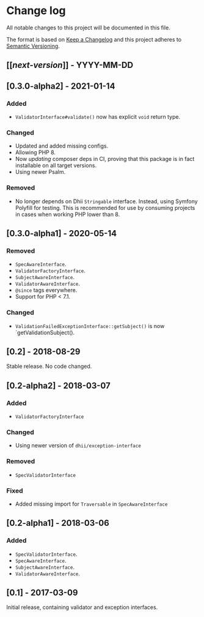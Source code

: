 # Change log
All notable changes to this project will be documented in this file.

The format is based on [Keep a Changelog](http://keepachangelog.com/)
and this project adheres to [Semantic Versioning](http://semver.org/).

## [[*next-version*]] - YYYY-MM-DD

## [0.3.0-alpha2] - 2021-01-14
### Added
- `ValidatorInterface#validate()` now has explicit `void` return type.

### Changed
- Updated and added missing configs.
- Allowing PHP 8.
- Now _updating_ composer deps in CI, proving that this package is in fact installable on all target versions.
- Using newer Psalm.

### Removed
- No longer depends on Dhii `Stringable` interface. Instead, using Symfony Polyfill for testing.
This is recommended for use by consuming projects in cases when working PHP lower than 8.

## [0.3.0-alpha1] - 2020-05-14
### Removed
- `SpecAwareInterface`.
- `ValidatorFactoryInterface`.
- `SubjectAwareInterface`.
- `ValidatorAwareInterface`.
- `@since` tags everywhere.
- Support for PHP < 7.1.

### Changed
- `ValidationFailedExceptionInterface::getSubject()` is now `getValidationSubject().

## [0.2] - 2018-08-29
Stable release. No code changed.

## [0.2-alpha2] - 2018-03-07
### Added
- `ValidatorFactoryInterface`

### Changed
- Using newer version of `dhii/exception-interface`

### Removed
- `SpecValidatorInterface`

### Fixed
- Added missing import for `Traversable` in `SpecAwareInterface`

## [0.2-alpha1] - 2018-03-06
### Added
- `SpecValidatorInterface`.
- `SpecAwareInterface`.
- `SubjectAwareInterface`.
- `ValidatorAwareInterface`.

## [0.1] - 2017-03-09
Initial release, containing validator and exception interfaces.
